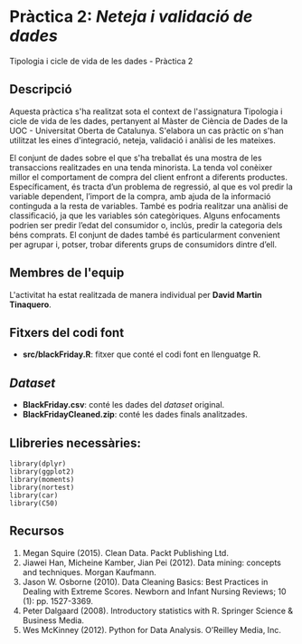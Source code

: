 # Pràctica 2: _Neteja i validació de dades_
Tipologia i cicle de vida de les dades - Pràctica 2

## Descripció

Aquesta pràctica s'ha realitzat sota el context de l'assignatura Tipologia i cicle de vida de les dades, pertanyent al Màster de Ciència de Dades de la UOC - Universitat Oberta de Catalunya. S'elabora un cas pràctic on s'han utilitzat les eines d'integració, neteja, validació i anàlisi de les mateixes.

El conjunt de dades sobre el que s'ha treballat és una mostra de les transaccions realitzades en una tenda minorista. La tenda vol conèixer millor el comportament de compra del client enfront a diferents productes. Específicament, és tracta d’un problema de regressió, al que es vol predir la variable dependent, l’import de la compra, amb ajuda de la informació continguda a la resta de variables.
També es podria realitzar una anàlisi de classificació, ja que les variables són categòriques. Alguns enfocaments podrien ser predir l’edat del consumidor o, inclús, predir la categoria dels béns comprats. El conjunt de dades també és particularment convenient per agrupar i, potser, trobar diferents grups de consumidors dintre d’ell.

## Membres de l'equip

L'activitat ha estat realitzada de manera individual per **David Martin Tinaquero**.

## Fitxers del codi font

* **src/blackFriday.R**: fitxer que conté el codi font en llenguatge R.

## _Dataset_

* **BlackFriday.csv**: conté les dades del _dataset_ original.
* **BlackFridayCleaned.zip**: conté les dades finals analitzades. 

## Llibreries necessàries:
```
library(dplyr)
library(ggplot2)
library(moments)
library(nortest)
library(car)
library(C50)

```

## Recursos
1. Megan Squire (2015). Clean Data. Packt Publishing Ltd.
2. Jiawei Han, Micheine Kamber, Jian Pei (2012). Data mining: concepts and techniques. Morgan Kaufmann.
3. Jason W. Osborne (2010). Data Cleaning Basics: Best Practices in Dealing with Extreme Scores. Newborn and Infant Nursing Reviews; 10 (1): pp. 1527-3369.
4. Peter Dalgaard (2008). Introductory statistics with R. Springer Science & Business Media.
5. Wes McKinney (2012). Python for Data Analysis. O’Reilley Media, Inc.
